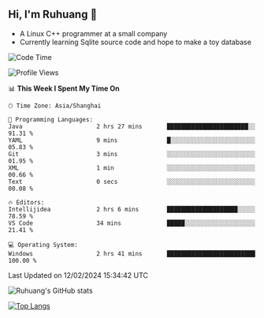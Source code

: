 ## Hi, I'm Ruhuang 👋

- A Linux C++ programmer at a small company
- Currently learning Sqlite source code and hope to make a toy database

<!--START_SECTION:waka-->
![Code Time](http://img.shields.io/badge/Code%20Time-79%20hrs%2037%20mins-blue)

![Profile Views](http://img.shields.io/badge/Profile%20Views-1-blue)

📊 **This Week I Spent My Time On** 

```text
🕑︎ Time Zone: Asia/Shanghai

💬 Programming Languages: 
Java                     2 hrs 27 mins       ███████████████████████░░   91.31 % 
YAML                     9 mins              █░░░░░░░░░░░░░░░░░░░░░░░░   05.83 % 
Git                      3 mins              ░░░░░░░░░░░░░░░░░░░░░░░░░   01.95 % 
XML                      1 min               ░░░░░░░░░░░░░░░░░░░░░░░░░   00.66 % 
Text                     0 secs              ░░░░░░░░░░░░░░░░░░░░░░░░░   00.08 % 

🔥 Editors: 
Intellijidea             2 hrs 6 mins        ████████████████████░░░░░   78.59 % 
VS Code                  34 mins             █████░░░░░░░░░░░░░░░░░░░░   21.41 % 

💻 Operating System: 
Windows                  2 hrs 41 mins       █████████████████████████   100.00 % 
```


 Last Updated on 12/02/2024 15:34:42 UTC
<!--END_SECTION:waka-->

![Ruhuang's GitHub stats](https://github-readme-stats.vercel.app/api?username=ruhuang2001&count_private=true&hide_title=true&show_icons=true&theme=vue)

[![Top Langs](https://github-readme-stats.vercel.app/api/top-langs/?username=ruhuang2001&layout=compact)](https://github.com/anuraghazra/github-readme-stats)
